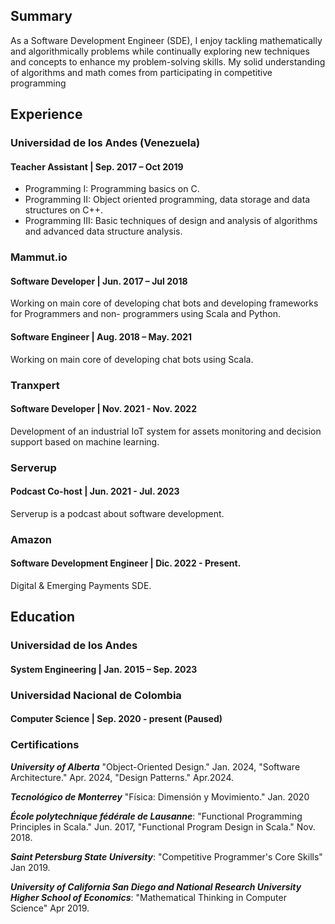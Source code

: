 ## Summary
As a Software Development Engineer (SDE), I enjoy tackling mathematically and algorithmically problems 
while continually exploring new techniques and concepts to enhance my problem-solving skills. 
My solid understanding of algorithms and math comes from participating in competitive programming

## Experience
### Universidad de los Andes (Venezuela)
#### Teacher Assistant | Sep. 2017 – Oct 2019
* Programming I: Programming basics on C.
* Programming II: Object oriented programming, data storage and data structures on C++.
* Programming III: Basic techniques of design and analysis of algorithms and advanced data structure analysis.

### Mammut.io
#### Software Developer | Jun. 2017 – Jul 2018
Working on main core of developing chat bots and developing frameworks for Programmers and non-
programmers using Scala and Python.
#### Software Engineer | Aug. 2018 – May. 2021
Working on main core of developing chat bots using Scala.

### Tranxpert
#### Software Developer | Nov. 2021 - Nov. 2022
Development of an industrial IoT system for assets monitoring and decision support based on machine learning.

### Serverup
#### Podcast Co-host | Jun. 2021 - Jul. 2023
Serverup is a podcast about software development.

### Amazon
#### Software Development Engineer | Dic. 2022 - Present.
Digital & Emerging Payments SDE.


## Education
### Universidad de los Andes
#### System Engineering | Jan. 2015 – Sep. 2023
### Universidad Nacional de Colombia
#### Computer Science | Sep. 2020 - present (Paused)

### Certifications
***University of Alberta***
"Object-Oriented Design." Jan. 2024, "Software Architecture." Apr. 2024, "Design Patterns." Apr.2024.

***Tecnológico de Monterrey***
"Física: Dimensión y Movimiento." Jan. 2020

***École polytechnique fédérale de Lausanne***: 
"Functional Programming Principles in Scala." Jun. 2017, "Functional Program Design in Scala." Nov. 2018. 

***Saint Petersburg State University***:
"Competitive Programmer's Core Skills" Jan 2019.

***University of California San Diego and National Research University Higher School of Economics***:
"Mathematical Thinking in Computer Science" Apr 2019.
